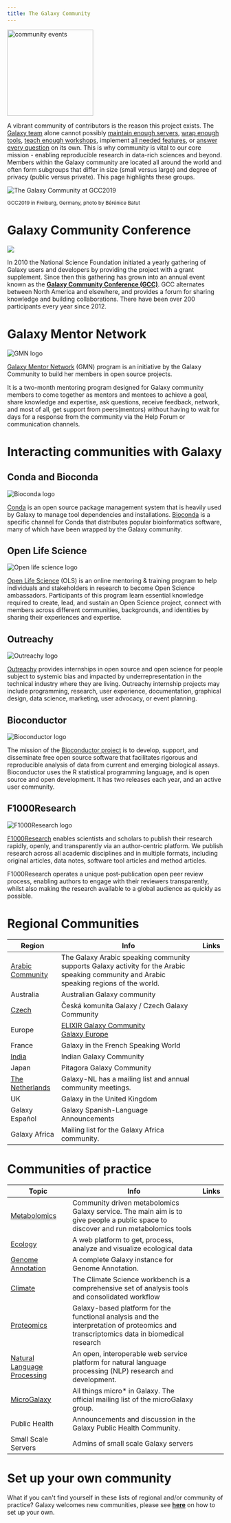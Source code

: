 ```yaml
---
title: The Galaxy Community
---
```


<img class="img-fluid float-right" src="/images/undraw-illustrations/community-events.svg" style="width:200px;" alt="community events" />

A vibrant community of contributors is the reason this project exists. The [Galaxy team](/galaxy-team/) alone cannot possibly [maintain enough servers](/use/), [wrap enough tools](https://toolshed.g2.bx.psu.edu/), [teach enough workshops](/events/), implement [all needed features](https://github.com/galaxyproject), or [answer every question](/support/) on its own. This is why community is vital to our core mission - enabling reproducible research in data-rich sciences and beyond. Members within the Galaxy community are located all around the world and often form subgroups that differ in size (small versus large) and degree of privacy (public versus private). This page highlights these groups.

<div class="img-fluid mx-auto trim-p">

![The Galaxy Community at GCC2019](/images/community/gcc2019-grouppicture.jpg)

<small>GCC2019 in Freiburg, Germany, photo by Bérénice Batut</small>
</div>

# Galaxy Community Conference

<img class="float-right" style="max-width: 16rem;" src="/images/events/gcc2021/gcc2021-logo-wide-trans.png">

In 2010 the National Science Foundation initiated a yearly gathering of Galaxy users and developers by providing the project with a grant supplement. Since then this gathering has grown into an annual event known as the **[Galaxy Community Conference (GCC)](/gcc/)**. GCC alternates between North America and elsewhere, and provides a forum for sharing knowledge and building collaborations. There have been over 200 participants every year since 2012.

# Galaxy Mentor Network

<img class="float-right" style="max-width: 15rem;" src="/images/logos/coloured_gmn_text_horizontal.png" alt="GMN logo" />

[Galaxy Mentor Network](https://galaxy-mentor-network.netlify.app/) (GMN) program is an initiative by the Galaxy Community to build her members in open source projects.

It is a two-month mentoring program designed for Galaxy community members to come together as mentors and mentees to achieve a goal, share knowledge and expertise, ask questions, receive feedback, network, and most of all, get support from peers(mentors) without having to wait for days for a response from the community via the Help Forum or communication channels. 

# Interacting communities with Galaxy

## Conda and Bioconda

<img class="float-right" style="max-width: 15rem;" src="/images/logos/bioconda_64.png" alt="Bioconda logo" />

[Conda](https://conda.io/docs/index.html) is an open source package management system that is heavily used by Galaxy to manage tool dependencies and installations. [Bioconda](https://bioconda.github.io/) is a specific channel for Conda that distributes popular bioinformatics software, many of which have been wrapped by the Galaxy community.

## Open Life Science 

<img class="float-right" style="max-width: 15rem;" src="/images/logos/open-life-science-logo.png" alt="Open life science logo" />

[Open Life Science](https://openlifesci.org/) (OLS) is an online mentoring & training program to help individuals and stakeholders in research to become Open Science ambassadors. Participants of this program learn essential knowledge required to create, lead, and sustain an Open Science project, connect with members across different communities, backgrounds, and identities by sharing their experiences and expertise.

## Outreachy

<img class="float-right" style="max-width: 15rem;" src="/images/logos/outreachy-logo.svg" alt="Outreachy logo" />

[Outreachy](https://www.outreachy.org/) provides internships in open source and open science for people subject to systemic bias and impacted by underrepresentation in the technical industry where they are living. Outreachy internship projects may include programming, research, user experience, documentation, graphical design, data science, marketing, user advocacy, or event planning.

## Bioconductor

<img class="float-right" style="max-width: 15rem;" src="/images/logos/BioconductorLogo.gif" alt="Bioconductor logo" />

The mission of the [Bioconductor project](https://www.bioconductor.org/) is to develop, support, and disseminate free open source software that facilitates rigorous and reproducible analysis of data from current and emerging biological assays. Bioconductor uses the R statistical programming language, and is open source and open development. It has two releases each year, and an active user community.

## F1000Research
<img class="float-right" style="max-width: 15rem;" src="/images/logos/f1000-logo-simple.jpg" alt="F1000Research logo" />

[F1000Research](https://f1000research.com/?utm_source=shared_link&utm_medium=post&utm_campaign=JRC27054) enables scientists and scholars to publish their research rapidly, openly, and transparently via an author-centric platform. We publish research across all academic disciplines and in multiple formats, including original articles, data notes, software tool articles and method articles. 

F1000Research operates a unique post-publication open peer review process, enabling authors to engage with their reviewers transparently, whilst also making the research available to a global audience as quickly as possible.

# Regional Communities

| Region | Info | Links |
|--------|------|-------|
| [Arabic Community](/community/arabic/) | The Galaxy Arabic speaking community supports Galaxy activity for the Arabic speaking community and Arabic speaking regions of the world. | [<i class="fab fa-twitter" aria-hidden="true"></i>](http://twitter.com/galaxy_arabic) [<i class="fa fa-envelope" aria-hidden="true"></i>](https://lists.galaxyproject.org/lists/galaxy-arabic.lists.galaxyproject.org/) [<i class="fab fa-facebook-square" aria-hidden="true"></i>](http://bit.ly/2ek7fTh) |
| Australia | Australian Galaxy community | [<i class="fab fa-twitter" aria-hidden="true"></i>](http://twitter.com/galaxyaustralia) [<i class="fa fa-external-link-alt" aria-hidden="true"></i>](https://usegalaxy.org.au/) |
| [Czech](/community/czech/) | Česká komunita Galaxy / Czech Galaxy Community | [<i class="fa fa-envelope" aria-hidden="true"></i>](https://lists.galaxyproject.org/lists/galaxy-czech.lists.galaxyproject.org/) |
| Europe | [ELIXIR Galaxy Community](https://elixir-europe.org/communities/galaxy) <br /> [Galaxy Europe](https://galaxyproject.eu/) | [<i class="fa fa-external-link-alt" aria-hidden="true"></i>](https://elixir-europe.org/communities/galaxy) <br /> [<i class="fa fa-external-link-alt" aria-hidden="true"></i>](https://galaxyproject.eu/) [<i class="fab fa-gitter" aria-hidden="true"></i>](https://gitter.im/usegalaxy-eu) |
| France | Galaxy in the French Speaking World | [<i class="fa fa-external-link-alt" aria-hidden="true"></i>](https://community.france-bioinformatique.fr/c/galaxy/8) |
| [India](https://www.galaxyproject.in/) | Indian Galaxy Community | [<i class="fa fa-external-link-alt" aria-hidden="true"></i>](https://www.galaxyproject.in/) [<i class="fab fa-whatsapp" aria-hidden="true"></i>](https://chat.whatsapp.com/CCXT7t97ZX5D3MiD7MVmun) [<i class="fab fa-whatsapp" aria-hidden="true"></i>](https://chat.whatsapp.com/LYAWg6Yah1i4QbMU0sktqB) [<i class="fab fa-gitter" aria-hidden="true"></i>](https://gitter.im/usegalaxy-in/adda) [<i class="fab fa-twitter" aria-hidden="true"></i>](http://twitter.com/GxyIndia) [<i class="fab fa-twitter" aria-hidden="true"></i>](http://twitter.com/useGalaxyIndia) [<i class="fab fa-github" aria-hidden="true"></i>](https://github.com/usegalaxy-in/) [<i class="fa fa-envelope" aria-hidden="true"></i>](https://lists.galaxyproject.org/lists/india.lists.galaxyproject.org/) |
| Japan | Pitagora Galaxy Community | [<i class="fab fa-twitter" aria-hidden="true"></i>](https://twitter.com/hashtag/usegalaxyjp) [<i class="fa fa-external-link-alt" aria-hidden="true"></i>](http://wiki.pitagora-galaxy.org) |
| [The Netherlands](https://www.choosegalaxy.nl/) | Galaxy-NL has a mailing list and annual community meetings. | [<i class="fa fa-envelope" aria-hidden="true"></i>](https://lists.dtls.nl/mailman/listinfo/nlgalaxy-team) |
| UK | Galaxy in the United Kingdom | [<i class="fab fa-twitter" aria-hidden="true"></i>](http://twitter.com/galaxyukfriends) |
| Galaxy Español |Galaxy Spanish-Language Announcements|[<i class="fa fa-envelope" aria-hidden="true"></i>](https://lists.galaxyproject.org/lists/espanol@lists.galaxyproject.org) |
| Galaxy Africa | Mailing list for the Galaxy Africa community. |[<i class="fa fa-envelope" aria-hidden="true"></i>](https://lists.galaxyproject.org/lists/galaxy-africa@lists.galaxyproject.org) |

# Communities of practice

| Topic | Info | Links |
|--------|------|-------|
| [Metabolomics](https://metabolomics.usegalaxy.eu/) | Community driven metabolomics Galaxy service. The main aim is to give people a public space to discover and run metabolomics tools | [<i class="fa fa-envelope" aria-hidden="true"></i>](https://lists.galaxyproject.org/lists/metabolomics.lists.galaxyproject.org/) [<i class="fa fa-solid fa-graduation-cap"></i>](https://training.galaxyproject.org/training-material/topics/metabolomics/) | 
| [Ecology](https://ecology.usegalaxy.eu/) | A web platform to get, process, analyze and visualize ecological data | [<i class="fa fa-solid fa-graduation-cap"></i>](https://training.galaxyproject.org/training-material/topics/ecology/) [<i class="fa fa-external-link-alt" aria-hidden="true"></i>](https://ecology.usegalaxy.eu/tours/core.galaxy_ui) | 
| [Genome Annotation](https://annotation.usegalaxy.eu)| A complete Galaxy instance for Genome Annotation. | |
| [Climate](https://climate.usegalaxy.eu/) | The Climate Science workbench is a comprehensive set of analysis tools and consolidated workflow | [<i class="fa fa-solid fa-graduation-cap"></i>](https://training.galaxyproject.org/training-material/topics/climate/)|
|[Proteomics](https://proteore.org/)| Galaxy-based platform for the functional analysis and the interpretation of proteomics and transcriptomics data in biomedical research  | [<i class="fa fa-envelope" aria-hidden="true"></i>](https://lists.galaxyproject.org/lists/galaxy-proteomics.lists.galaxyproject.org/) |
| [Natural Language Processing](http://galaxy.lappsgrid.org/) | An open, interoperable web service platform for natural language processing (NLP) research and development.| [<i class="fa fa-envelope" aria-hidden="true"></i>](https://lists.galaxyproject.org/lists/galaxy-nlp@lists.galaxyproject.org) |
| [MicroGalaxy](https://microbiome.usegalaxy.eu/) | All things micro* in Galaxy. The official mailing list of the microGalaxy group. |[<i class="fa fa-envelope" aria-hidden="true"></i>](https://lists.galaxyproject.org/lists/microgalaxy@lists.galaxyproject.org) |
| Public Health | Announcements and discussion in the Galaxy Public Health Community.|[<i class="fa fa-envelope" aria-hidden="true"></i>](https://lists.galaxyproject.org/lists/public-health@lists.galaxyproject.org)|
| Small Scale Servers |  Admins of small scale Galaxy servers |[<i class="fa fa-envelope" aria-hidden="true"></i>](https://lists.galaxyproject.org/lists/small-scale-admins.lists.galaxyproject.org/)|

# Set up your own community

What if you can't find yourself in these lists of regional and/or community of practice? Galaxy welcomes new communities, please see [**here**](/get-started/new-leads/) on how to set up your own.
